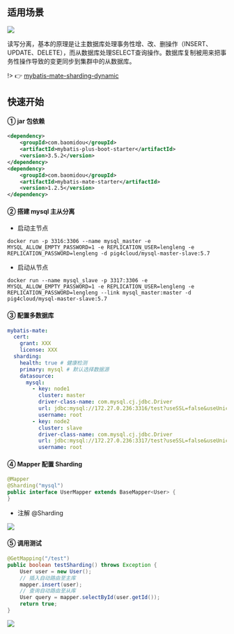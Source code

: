## 适用场景

![](https://minio.pigx.vip/oss/1659275395.jpg)

读写分离，基本的原理是让主数据库处理事务性增、改、删操作（INSERT、UPDATE、DELETE），而从数据库处理SELECT查询操作。数据库复制被用来把事务性操作导致的变更同步到集群中的从数据库。

!> 👉 [mybatis-mate-sharding-dynamic](https://gitee.com/baomidou/mybatis-mate-examples/tree/master/mybatis-mate-sharding-dynamic)


## 快速开始

#### ① jar 包依赖

```xml
<dependency>
    <groupId>com.baomidou</groupId>
    <artifactId>mybatis-plus-boot-starter</artifactId>
    <version>3.5.2</version>
</dependency>
<dependency>
    <groupId>com.baomidou</groupId>
    <artifactId>mybatis-mate-starter</artifactId>
    <version>1.2.5</version>
</dependency>
```

#### ② 搭建 mysql 主从分离

- 启动主节点
```
docker run -p 3316:3306 --name mysql_master -e MYSQL_ALLOW_EMPTY_PASSWORD=1 -e REPLICATION_USER=lengleng -e REPLICATION_PASSWORD=lengleng -d pig4cloud/mysql-master-slave:5.7
```

- 启动从节点
```
docker run --name mysql_slave -p 3317:3306 -e MYSQL_ALLOW_EMPTY_PASSWORD=1 -e REPLICATION_USER=lengleng -e REPLICATION_PASSWORD=lengleng --link mysql_master:master -d pig4cloud/mysql-master-slave:5.7
```

#### ③ 配置多数据库

```yaml
mybatis-mate:
  cert:
    grant: XXX
    license: XXX
  sharding:
    health: true # 健康检测
    primary: mysql # 默认选择数据源
    datasource:
      mysql:
        - key: node1
          cluster: master
          driver-class-name: com.mysql.cj.jdbc.Driver
          url: jdbc:mysql://172.27.0.236:3316/test?useSSL=false&useUnicode=true&characterEncoding=UTF-8&serverTimezone=UTC
          username: root
        - key: node2
          cluster: slave
          driver-class-name: com.mysql.cj.jdbc.Driver
          url: jdbc:mysql://172.27.0.236:3317/test?useSSL=false&useUnicode=true&characterEncoding=UTF-8&serverTimezone=UTC
          username: root
```

#### ④ Mapper 配置 Sharding

```java
@Mapper
@Sharding("mysql")
public interface UserMapper extends BaseMapper<User> {
}
```

- 注解 @Sharding


![](https://minio.pigx.vip/oss/1659276135.png)

#### ⑤ 调用测试

```java
@GetMapping("/test")
public boolean testSharding() throws Exception {
    User user = new User();
    // 插入自动路由至主库
    mapper.insert(user);
    // 查询自动路由至从库
    User query = mapper.selectById(user.getId());
    return true;
}
```
![](https://minio.pigx.vip/oss/1659275897.png)